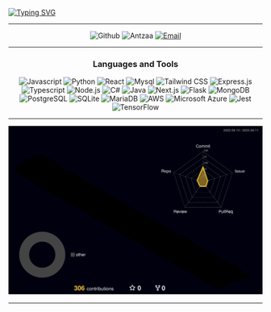 [![Typing SVG](https://readme-typing-svg.herokuapp.com?font=Cascadia+code&pause=1000&color=7289DADA&center=true&vCenter=true&size=40&width=1920&height=100&lines=Computer+Science+Engineering+student+with+a+passion+for+development)](https://github.com/Antzaa)

<hr />

<p align="center">
   <img alt="Github" src="https://img.shields.io/github/followers/Antzaa?color=000&logo=github&label=Followers&logoColor=7289DA&style=for-the-badge" />
   <img width="180" height="28" src="https://komarev.com/ghpvc/?username=Antzaa&style=for-the-badge&color=7289DA" alt="Antzaa" />
   <a href="mailto:antti@windowslive.com" target="_blank">
   <img alt="Email" src="https://img.shields.io/badge/Email-antti%40windowslive.com-7289DA?style=for-the-badge&logo=Microsoft-Outlook&logoColor=white" />
  </a>
</p>

<hr />

<h3 align="center">Languages and Tools</h3>
<p align="center">
<img alt="Javascript" src="https://img.shields.io/badge/-JAVASCRIPT-black?style=for-the-badge&logo=JavaScript&logoColor=7289DA" />
<img alt="Python" src="https://img.shields.io/badge/-Python-black?style=for-the-badge&logo=Python&logoColor=7289DA" />
<img alt="React" src="https://img.shields.io/badge/-React-black?style=for-the-badge&logo=React&logoColor=7289DA" />
<img alt="Mysql" src="https://img.shields.io/badge/-Mysql-black?style=for-the-badge&logo=Mysql&logoColor=7289DA" />
<img alt="Tailwind CSS" src="https://img.shields.io/badge/-Tailwind%20CSS-black?style=for-the-badge&logo=tailwind-css&logoColor=7289DA" />
<img alt="Express.js" src="https://img.shields.io/badge/-Express.js-black?style=for-the-badge&logo=express&logoColor=7289DA" />
<img alt="Typescript" src="https://img.shields.io/badge/-Typescript-black?style=for-the-badge&logo=typescript&logoColor=7289DA" />
<img alt="Node.js" src="https://img.shields.io/badge/-Node.js-black?style=for-the-badge&logo=node.js&logoColor=7289DA" />
<img alt="C#" src="https://img.shields.io/badge/-C%23-black?style=for-the-badge&logo=C%20Sharp&logoColor=239120" />
<img alt="Java" src="https://img.shields.io/badge/-Java-black?style=for-the-badge&logo=Java&logoColor=007396" />
<img alt="Next.js" src="https://img.shields.io/badge/-Next.js-black?style=for-the-badge&logo=Next.js&logoColor=7289DA" />
<img alt="Flask" src="https://img.shields.io/badge/-Flask-black?style=for-the-badge&logo=flask&logoColor=7289DA" />
<img alt="MongoDB" src="https://img.shields.io/badge/-MongoDB-black?style=for-the-badge&logo=mongodb&logoColor=7289DA" />
<img alt="PostgreSQL" src="https://img.shields.io/badge/-PostgreSQL-black?style=for-the-badge&logo=postgresql&logoColor=7289DA" />
<img alt="SQLite" src="https://img.shields.io/badge/-SQLite-black?style=for-the-badge&logo=sqlite&logoColor=7289DA" />
<img alt="MariaDB" src="https://img.shields.io/badge/-MariaDB-black?style=for-the-badge&logo=mariadb&logoColor=7289DA" />
<img alt="AWS" src="https://img.shields.io/badge/-AWS-black?style=for-the-badge&logo=amazon-aws&logoColor=7289DA" />
<img alt="Microsoft Azure" src="https://img.shields.io/badge/-Microsoft%20Azure-black?style=for-the-badge&logo=microsoft-azure&logoColor=7289DA" />
<img alt="Jest" src="https://img.shields.io/badge/-Jest-black?style=for-the-badge&logo=jest&logoColor=7289DA" />
<img alt="TensorFlow" src="https://img.shields.io/badge/-TensorFlow-black?style=for-the-badge&logo=tensorflow&logoColor=7289DA" />

<hr />

<div aling="center">

[![Github Statistic](./profile-3d-contrib/profile-night-rainbow.svg)](https://github.com/Antzaa)

</div>

<hr />

